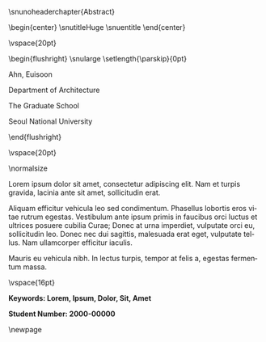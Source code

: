 <div lang=en>
<!-- :::lang=en -->
<!-- fenced_divs don't work exactly like real divs? -->

\snunoheaderchapter{Abstract}

\begin{center}
\snutitleHuge
\snuentitle
\end{center}

\vspace{20pt}

\begin{flushright}
\snularge
\setlength{\parskip}{0pt}

Ahn, Euisoon

Department of Architecture

The Graduate School

Seoul National University

\end{flushright}

\vspace{20pt}

\normalsize

Lorem ipsum dolor sit amet, consectetur adipiscing elit. Nam et turpis gravida, lacinia ante sit amet, sollicitudin erat. 

Aliquam efficitur vehicula leo sed condimentum. Phasellus lobortis eros vitae rutrum egestas. Vestibulum ante ipsum primis in faucibus orci luctus et ultrices posuere cubilia Curae; Donec at urna imperdiet, vulputate orci eu, sollicitudin leo. Donec nec dui sagittis, malesuada erat eget, vulputate tellus. Nam ullamcorper efficitur iaculis. 

Mauris eu vehicula nibh. In lectus turpis, tempor at felis a, egestas fermentum massa.

\vspace{16pt}

**Keywords: Lorem, Ipsum, Dolor, Sit, Amet**

**Student Number: 2000-00000**

<!-- ::: -->
</div>

\newpage
<!-- 페이지가 바뀌어야 다음 파일 페이지 번호 양식에 영향받지 않음 -->